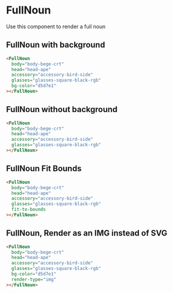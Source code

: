 <script setup>
import FullNounWithBackground from "./../examples/FullNounWithBackground.vue"
import FullNounWithoutBackground from "./../examples/FullNounWithoutBackground.vue"
import FullNounFitBounds from "./../examples/FullNounFitBounds.vue"
import FullNounRenderType from "./../examples/FullNounRenderType.vue"
</script>

# FullNoun

Use this component to render a full noun

## FullNoun with background

```html
<FullNoun
  body="body-bege-crt"
  head="head-ape"
  accessory="accessory-bird-side"
  glasses="glasses-square-black-rgb"
  bg-color="d5d7e1"
></FullNoun>
```

<ClientOnly>
<FullNounWithBackground />
</ClientOnly>

## FullNoun without background

```html
<FullNoun
  body="body-bege-crt"
  head="head-ape"
  accessory="accessory-bird-side"
  glasses="glasses-square-black-rgb"
></FullNoun>
```

<ClientOnly>
<FullNounWithoutBackground />
</ClientOnly>

## FullNoun Fit Bounds

```html
<FullNoun
  body="body-bege-crt"
  head="head-ape"
  accessory="accessory-bird-side"
  glasses="glasses-square-black-rgb"
  fit-to-bounds
></FullNoun>
```

<ClientOnly>
<FullNounFitBounds />
</ClientOnly>

## FullNoun, Render as an IMG instead of SVG

```html
<FullNoun
  body="body-bege-crt"
  head="head-ape"
  accessory="accessory-bird-side"
  glasses="glasses-square-black-rgb"
  bg-color="d5d7e1"
  render-type="img"
></FullNoun>
```

<ClientOnly>
<FullNounRenderType />
</ClientOnly>

